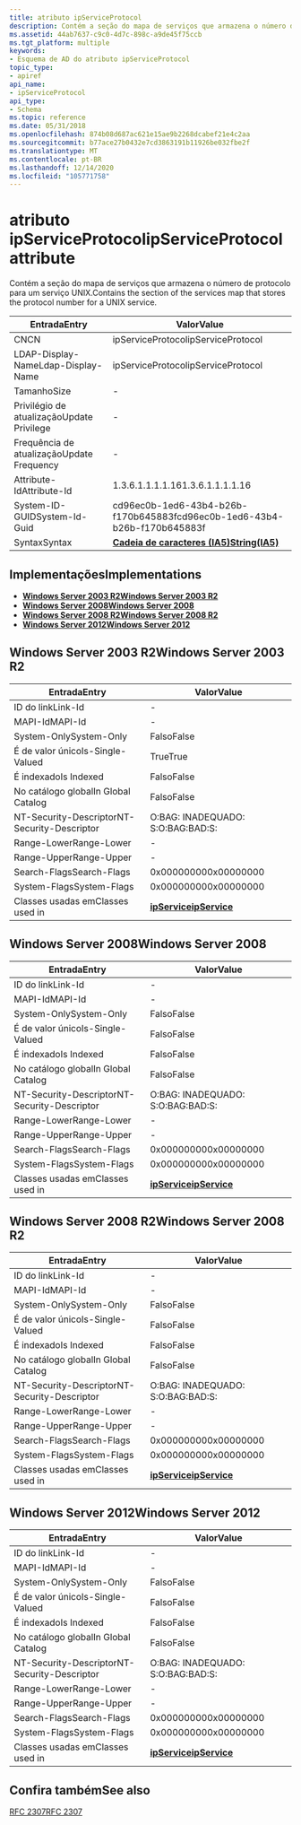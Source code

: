 ```yaml
---
title: atributo ipServiceProtocol
description: Contém a seção do mapa de serviços que armazena o número de protocolo para um serviço UNIX.
ms.assetid: 44ab7637-c9c0-4d7c-898c-a9de45f75ccb
ms.tgt_platform: multiple
keywords:
- Esquema de AD do atributo ipServiceProtocol
topic_type:
- apiref
api_name:
- ipServiceProtocol
api_type:
- Schema
ms.topic: reference
ms.date: 05/31/2018
ms.openlocfilehash: 874b08d687ac621e15ae9b2268dcabef21e4c2aa
ms.sourcegitcommit: b77ace27b0432e7cd3863191b11926be032fbe2f
ms.translationtype: MT
ms.contentlocale: pt-BR
ms.lasthandoff: 12/14/2020
ms.locfileid: "105771758"
---
```

# <a name="ipserviceprotocol-attribute"></a><span data-ttu-id="69c58-104">atributo ipServiceProtocol</span><span class="sxs-lookup"><span data-stu-id="69c58-104">ipServiceProtocol attribute</span></span>

<span data-ttu-id="69c58-105">Contém a seção do mapa de serviços que armazena o número de protocolo para um serviço UNIX.</span><span class="sxs-lookup"><span data-stu-id="69c58-105">Contains the section of the services map that stores the protocol number for a UNIX service.</span></span>



| <span data-ttu-id="69c58-106">Entrada</span><span class="sxs-lookup"><span data-stu-id="69c58-106">Entry</span></span> | <span data-ttu-id="69c58-107">Valor</span><span class="sxs-lookup"><span data-stu-id="69c58-107">Value</span></span> |
|-------------------|--------------------------------------|
| <span data-ttu-id="69c58-108">CN</span><span class="sxs-lookup"><span data-stu-id="69c58-108">CN</span></span>                | <span data-ttu-id="69c58-109">ipServiceProtocol</span><span class="sxs-lookup"><span data-stu-id="69c58-109">ipServiceProtocol</span></span>                    |
| <span data-ttu-id="69c58-110">LDAP-Display-Name</span><span class="sxs-lookup"><span data-stu-id="69c58-110">Ldap-Display-Name</span></span> | <span data-ttu-id="69c58-111">ipServiceProtocol</span><span class="sxs-lookup"><span data-stu-id="69c58-111">ipServiceProtocol</span></span>                    |
| <span data-ttu-id="69c58-112">Tamanho</span><span class="sxs-lookup"><span data-stu-id="69c58-112">Size</span></span>              | \-                                   |
| <span data-ttu-id="69c58-113">Privilégio de atualização</span><span class="sxs-lookup"><span data-stu-id="69c58-113">Update Privilege</span></span>  | \-                                   |
| <span data-ttu-id="69c58-114">Frequência de atualização</span><span class="sxs-lookup"><span data-stu-id="69c58-114">Update Frequency</span></span>  | \-                                   |
| <span data-ttu-id="69c58-115">Attribute-Id</span><span class="sxs-lookup"><span data-stu-id="69c58-115">Attribute-Id</span></span>      | <span data-ttu-id="69c58-116">1.3.6.1.1.1.1.16</span><span class="sxs-lookup"><span data-stu-id="69c58-116">1.3.6.1.1.1.1.16</span></span>                     |
| <span data-ttu-id="69c58-117">System-ID-GUID</span><span class="sxs-lookup"><span data-stu-id="69c58-117">System-Id-Guid</span></span>    | <span data-ttu-id="69c58-118">cd96ec0b-1ed6-43b4-b26b-f170b645883f</span><span class="sxs-lookup"><span data-stu-id="69c58-118">cd96ec0b-1ed6-43b4-b26b-f170b645883f</span></span> |
| <span data-ttu-id="69c58-119">Syntax</span><span class="sxs-lookup"><span data-stu-id="69c58-119">Syntax</span></span>            | [<span data-ttu-id="69c58-120">**Cadeia de caracteres (IA5)**</span><span class="sxs-lookup"><span data-stu-id="69c58-120">**String(IA5)**</span></span>](s-string-ia5.md)  |



## <a name="implementations"></a><span data-ttu-id="69c58-121">Implementações</span><span class="sxs-lookup"><span data-stu-id="69c58-121">Implementations</span></span>

-   [<span data-ttu-id="69c58-122">**Windows Server 2003 R2**</span><span class="sxs-lookup"><span data-stu-id="69c58-122">**Windows Server 2003 R2**</span></span>](#windows-server-2003-r2)
-   [<span data-ttu-id="69c58-123">**Windows Server 2008**</span><span class="sxs-lookup"><span data-stu-id="69c58-123">**Windows Server 2008**</span></span>](#windows-server-2008)
-   [<span data-ttu-id="69c58-124">**Windows Server 2008 R2**</span><span class="sxs-lookup"><span data-stu-id="69c58-124">**Windows Server 2008 R2**</span></span>](#windows-server-2008-r2)
-   [<span data-ttu-id="69c58-125">**Windows Server 2012**</span><span class="sxs-lookup"><span data-stu-id="69c58-125">**Windows Server 2012**</span></span>](#windows-server-2012)

## <a name="windows-server-2003-r2"></a><span data-ttu-id="69c58-126">Windows Server 2003 R2</span><span class="sxs-lookup"><span data-stu-id="69c58-126">Windows Server 2003 R2</span></span>



| <span data-ttu-id="69c58-127">Entrada</span><span class="sxs-lookup"><span data-stu-id="69c58-127">Entry</span></span> | <span data-ttu-id="69c58-128">Valor</span><span class="sxs-lookup"><span data-stu-id="69c58-128">Value</span></span> |
|------------------------|---------------------------------------------|
| <span data-ttu-id="69c58-129">ID do link</span><span class="sxs-lookup"><span data-stu-id="69c58-129">Link-Id</span></span>                | \-                                          |
| <span data-ttu-id="69c58-130">MAPI-Id</span><span class="sxs-lookup"><span data-stu-id="69c58-130">MAPI-Id</span></span>                | \-                                          |
| <span data-ttu-id="69c58-131">System-Only</span><span class="sxs-lookup"><span data-stu-id="69c58-131">System-Only</span></span>            | <span data-ttu-id="69c58-132">Falso</span><span class="sxs-lookup"><span data-stu-id="69c58-132">False</span></span>                                       |
| <span data-ttu-id="69c58-133">É de valor único</span><span class="sxs-lookup"><span data-stu-id="69c58-133">Is-Single-Valued</span></span>       | <span data-ttu-id="69c58-134">True</span><span class="sxs-lookup"><span data-stu-id="69c58-134">True</span></span>                                        |
| <span data-ttu-id="69c58-135">É indexado</span><span class="sxs-lookup"><span data-stu-id="69c58-135">Is Indexed</span></span>             | <span data-ttu-id="69c58-136">Falso</span><span class="sxs-lookup"><span data-stu-id="69c58-136">False</span></span>                                       |
| <span data-ttu-id="69c58-137">No catálogo global</span><span class="sxs-lookup"><span data-stu-id="69c58-137">In Global Catalog</span></span>      | <span data-ttu-id="69c58-138">Falso</span><span class="sxs-lookup"><span data-stu-id="69c58-138">False</span></span>                                       |
| <span data-ttu-id="69c58-139">NT-Security-Descriptor</span><span class="sxs-lookup"><span data-stu-id="69c58-139">NT-Security-Descriptor</span></span> | <span data-ttu-id="69c58-140">O:BAG: INADEQUADO: S:</span><span class="sxs-lookup"><span data-stu-id="69c58-140">O:BAG:BAD:S:</span></span>                                |
| <span data-ttu-id="69c58-141">Range-Lower</span><span class="sxs-lookup"><span data-stu-id="69c58-141">Range-Lower</span></span>            | \-                                          |
| <span data-ttu-id="69c58-142">Range-Upper</span><span class="sxs-lookup"><span data-stu-id="69c58-142">Range-Upper</span></span>            | \-                                          |
| <span data-ttu-id="69c58-143">Search-Flags</span><span class="sxs-lookup"><span data-stu-id="69c58-143">Search-Flags</span></span>           | <span data-ttu-id="69c58-144">0x00000000</span><span class="sxs-lookup"><span data-stu-id="69c58-144">0x00000000</span></span>                                  |
| <span data-ttu-id="69c58-145">System-Flags</span><span class="sxs-lookup"><span data-stu-id="69c58-145">System-Flags</span></span>           | <span data-ttu-id="69c58-146">0x00000000</span><span class="sxs-lookup"><span data-stu-id="69c58-146">0x00000000</span></span>                                  |
| <span data-ttu-id="69c58-147">Classes usadas em</span><span class="sxs-lookup"><span data-stu-id="69c58-147">Classes used in</span></span>        | [<span data-ttu-id="69c58-148">**ipService**</span><span class="sxs-lookup"><span data-stu-id="69c58-148">**ipService**</span></span>](c-ipservice.md)<br/> |



## <a name="windows-server-2008"></a><span data-ttu-id="69c58-149">Windows Server 2008</span><span class="sxs-lookup"><span data-stu-id="69c58-149">Windows Server 2008</span></span>



| <span data-ttu-id="69c58-150">Entrada</span><span class="sxs-lookup"><span data-stu-id="69c58-150">Entry</span></span> | <span data-ttu-id="69c58-151">Valor</span><span class="sxs-lookup"><span data-stu-id="69c58-151">Value</span></span> |
|------------------------|---------------------------------------------|
| <span data-ttu-id="69c58-152">ID do link</span><span class="sxs-lookup"><span data-stu-id="69c58-152">Link-Id</span></span>                | \-                                          |
| <span data-ttu-id="69c58-153">MAPI-Id</span><span class="sxs-lookup"><span data-stu-id="69c58-153">MAPI-Id</span></span>                | \-                                          |
| <span data-ttu-id="69c58-154">System-Only</span><span class="sxs-lookup"><span data-stu-id="69c58-154">System-Only</span></span>            | <span data-ttu-id="69c58-155">Falso</span><span class="sxs-lookup"><span data-stu-id="69c58-155">False</span></span>                                       |
| <span data-ttu-id="69c58-156">É de valor único</span><span class="sxs-lookup"><span data-stu-id="69c58-156">Is-Single-Valued</span></span>       | <span data-ttu-id="69c58-157">Falso</span><span class="sxs-lookup"><span data-stu-id="69c58-157">False</span></span>                                       |
| <span data-ttu-id="69c58-158">É indexado</span><span class="sxs-lookup"><span data-stu-id="69c58-158">Is Indexed</span></span>             | <span data-ttu-id="69c58-159">Falso</span><span class="sxs-lookup"><span data-stu-id="69c58-159">False</span></span>                                       |
| <span data-ttu-id="69c58-160">No catálogo global</span><span class="sxs-lookup"><span data-stu-id="69c58-160">In Global Catalog</span></span>      | <span data-ttu-id="69c58-161">Falso</span><span class="sxs-lookup"><span data-stu-id="69c58-161">False</span></span>                                       |
| <span data-ttu-id="69c58-162">NT-Security-Descriptor</span><span class="sxs-lookup"><span data-stu-id="69c58-162">NT-Security-Descriptor</span></span> | <span data-ttu-id="69c58-163">O:BAG: INADEQUADO: S:</span><span class="sxs-lookup"><span data-stu-id="69c58-163">O:BAG:BAD:S:</span></span>                                |
| <span data-ttu-id="69c58-164">Range-Lower</span><span class="sxs-lookup"><span data-stu-id="69c58-164">Range-Lower</span></span>            | \-                                          |
| <span data-ttu-id="69c58-165">Range-Upper</span><span class="sxs-lookup"><span data-stu-id="69c58-165">Range-Upper</span></span>            | \-                                          |
| <span data-ttu-id="69c58-166">Search-Flags</span><span class="sxs-lookup"><span data-stu-id="69c58-166">Search-Flags</span></span>           | <span data-ttu-id="69c58-167">0x00000000</span><span class="sxs-lookup"><span data-stu-id="69c58-167">0x00000000</span></span>                                  |
| <span data-ttu-id="69c58-168">System-Flags</span><span class="sxs-lookup"><span data-stu-id="69c58-168">System-Flags</span></span>           | <span data-ttu-id="69c58-169">0x00000000</span><span class="sxs-lookup"><span data-stu-id="69c58-169">0x00000000</span></span>                                  |
| <span data-ttu-id="69c58-170">Classes usadas em</span><span class="sxs-lookup"><span data-stu-id="69c58-170">Classes used in</span></span>        | [<span data-ttu-id="69c58-171">**ipService**</span><span class="sxs-lookup"><span data-stu-id="69c58-171">**ipService**</span></span>](c-ipservice.md)<br/> |



## <a name="windows-server-2008-r2"></a><span data-ttu-id="69c58-172">Windows Server 2008 R2</span><span class="sxs-lookup"><span data-stu-id="69c58-172">Windows Server 2008 R2</span></span>



| <span data-ttu-id="69c58-173">Entrada</span><span class="sxs-lookup"><span data-stu-id="69c58-173">Entry</span></span> | <span data-ttu-id="69c58-174">Valor</span><span class="sxs-lookup"><span data-stu-id="69c58-174">Value</span></span> |
|------------------------|---------------------------------------------|
| <span data-ttu-id="69c58-175">ID do link</span><span class="sxs-lookup"><span data-stu-id="69c58-175">Link-Id</span></span>                | \-                                          |
| <span data-ttu-id="69c58-176">MAPI-Id</span><span class="sxs-lookup"><span data-stu-id="69c58-176">MAPI-Id</span></span>                | \-                                          |
| <span data-ttu-id="69c58-177">System-Only</span><span class="sxs-lookup"><span data-stu-id="69c58-177">System-Only</span></span>            | <span data-ttu-id="69c58-178">Falso</span><span class="sxs-lookup"><span data-stu-id="69c58-178">False</span></span>                                       |
| <span data-ttu-id="69c58-179">É de valor único</span><span class="sxs-lookup"><span data-stu-id="69c58-179">Is-Single-Valued</span></span>       | <span data-ttu-id="69c58-180">Falso</span><span class="sxs-lookup"><span data-stu-id="69c58-180">False</span></span>                                       |
| <span data-ttu-id="69c58-181">É indexado</span><span class="sxs-lookup"><span data-stu-id="69c58-181">Is Indexed</span></span>             | <span data-ttu-id="69c58-182">Falso</span><span class="sxs-lookup"><span data-stu-id="69c58-182">False</span></span>                                       |
| <span data-ttu-id="69c58-183">No catálogo global</span><span class="sxs-lookup"><span data-stu-id="69c58-183">In Global Catalog</span></span>      | <span data-ttu-id="69c58-184">Falso</span><span class="sxs-lookup"><span data-stu-id="69c58-184">False</span></span>                                       |
| <span data-ttu-id="69c58-185">NT-Security-Descriptor</span><span class="sxs-lookup"><span data-stu-id="69c58-185">NT-Security-Descriptor</span></span> | <span data-ttu-id="69c58-186">O:BAG: INADEQUADO: S:</span><span class="sxs-lookup"><span data-stu-id="69c58-186">O:BAG:BAD:S:</span></span>                                |
| <span data-ttu-id="69c58-187">Range-Lower</span><span class="sxs-lookup"><span data-stu-id="69c58-187">Range-Lower</span></span>            | \-                                          |
| <span data-ttu-id="69c58-188">Range-Upper</span><span class="sxs-lookup"><span data-stu-id="69c58-188">Range-Upper</span></span>            | \-                                          |
| <span data-ttu-id="69c58-189">Search-Flags</span><span class="sxs-lookup"><span data-stu-id="69c58-189">Search-Flags</span></span>           | <span data-ttu-id="69c58-190">0x00000000</span><span class="sxs-lookup"><span data-stu-id="69c58-190">0x00000000</span></span>                                  |
| <span data-ttu-id="69c58-191">System-Flags</span><span class="sxs-lookup"><span data-stu-id="69c58-191">System-Flags</span></span>           | <span data-ttu-id="69c58-192">0x00000000</span><span class="sxs-lookup"><span data-stu-id="69c58-192">0x00000000</span></span>                                  |
| <span data-ttu-id="69c58-193">Classes usadas em</span><span class="sxs-lookup"><span data-stu-id="69c58-193">Classes used in</span></span>        | [<span data-ttu-id="69c58-194">**ipService**</span><span class="sxs-lookup"><span data-stu-id="69c58-194">**ipService**</span></span>](c-ipservice.md)<br/> |



## <a name="windows-server-2012"></a><span data-ttu-id="69c58-195">Windows Server 2012</span><span class="sxs-lookup"><span data-stu-id="69c58-195">Windows Server 2012</span></span>



| <span data-ttu-id="69c58-196">Entrada</span><span class="sxs-lookup"><span data-stu-id="69c58-196">Entry</span></span> | <span data-ttu-id="69c58-197">Valor</span><span class="sxs-lookup"><span data-stu-id="69c58-197">Value</span></span> |
|------------------------|---------------------------------------------|
| <span data-ttu-id="69c58-198">ID do link</span><span class="sxs-lookup"><span data-stu-id="69c58-198">Link-Id</span></span>                | \-                                          |
| <span data-ttu-id="69c58-199">MAPI-Id</span><span class="sxs-lookup"><span data-stu-id="69c58-199">MAPI-Id</span></span>                | \-                                          |
| <span data-ttu-id="69c58-200">System-Only</span><span class="sxs-lookup"><span data-stu-id="69c58-200">System-Only</span></span>            | <span data-ttu-id="69c58-201">Falso</span><span class="sxs-lookup"><span data-stu-id="69c58-201">False</span></span>                                       |
| <span data-ttu-id="69c58-202">É de valor único</span><span class="sxs-lookup"><span data-stu-id="69c58-202">Is-Single-Valued</span></span>       | <span data-ttu-id="69c58-203">Falso</span><span class="sxs-lookup"><span data-stu-id="69c58-203">False</span></span>                                       |
| <span data-ttu-id="69c58-204">É indexado</span><span class="sxs-lookup"><span data-stu-id="69c58-204">Is Indexed</span></span>             | <span data-ttu-id="69c58-205">Falso</span><span class="sxs-lookup"><span data-stu-id="69c58-205">False</span></span>                                       |
| <span data-ttu-id="69c58-206">No catálogo global</span><span class="sxs-lookup"><span data-stu-id="69c58-206">In Global Catalog</span></span>      | <span data-ttu-id="69c58-207">Falso</span><span class="sxs-lookup"><span data-stu-id="69c58-207">False</span></span>                                       |
| <span data-ttu-id="69c58-208">NT-Security-Descriptor</span><span class="sxs-lookup"><span data-stu-id="69c58-208">NT-Security-Descriptor</span></span> | <span data-ttu-id="69c58-209">O:BAG: INADEQUADO: S:</span><span class="sxs-lookup"><span data-stu-id="69c58-209">O:BAG:BAD:S:</span></span>                                |
| <span data-ttu-id="69c58-210">Range-Lower</span><span class="sxs-lookup"><span data-stu-id="69c58-210">Range-Lower</span></span>            | \-                                          |
| <span data-ttu-id="69c58-211">Range-Upper</span><span class="sxs-lookup"><span data-stu-id="69c58-211">Range-Upper</span></span>            | \-                                          |
| <span data-ttu-id="69c58-212">Search-Flags</span><span class="sxs-lookup"><span data-stu-id="69c58-212">Search-Flags</span></span>           | <span data-ttu-id="69c58-213">0x00000000</span><span class="sxs-lookup"><span data-stu-id="69c58-213">0x00000000</span></span>                                  |
| <span data-ttu-id="69c58-214">System-Flags</span><span class="sxs-lookup"><span data-stu-id="69c58-214">System-Flags</span></span>           | <span data-ttu-id="69c58-215">0x00000000</span><span class="sxs-lookup"><span data-stu-id="69c58-215">0x00000000</span></span>                                  |
| <span data-ttu-id="69c58-216">Classes usadas em</span><span class="sxs-lookup"><span data-stu-id="69c58-216">Classes used in</span></span>        | [<span data-ttu-id="69c58-217">**ipService**</span><span class="sxs-lookup"><span data-stu-id="69c58-217">**ipService**</span></span>](c-ipservice.md)<br/> |



## <a name="see-also"></a><span data-ttu-id="69c58-218">Confira também</span><span class="sxs-lookup"><span data-stu-id="69c58-218">See also</span></span>

<dl> <dt>

[<span data-ttu-id="69c58-219">RFC 2307</span><span class="sxs-lookup"><span data-stu-id="69c58-219">RFC 2307</span></span>](https://www.ietf.org/rfc/rfc2307.txt)
</dt> </dl>

 

 





